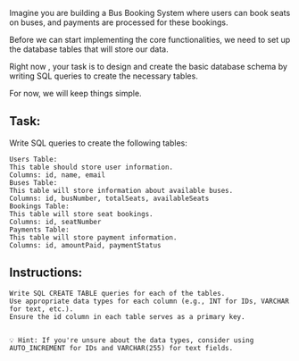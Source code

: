 Imagine you are building a Bus Booking System where users can book seats on buses, and payments are processed for these bookings.

Before we can start implementing the core functionalities, we need to set up the database tables that will store our data.

Right now , your task is to design and create the basic database schema by writing SQL queries to create the necessary tables.

For now, we will keep things simple.

## Task:
Write SQL queries to create the following tables:

    Users Table:
    This table should store user information.
    Columns: id, name, email
    Buses Table:
    This table will store information about available buses.
    Columns: id, busNumber, totalSeats, availableSeats
    Bookings Table:
    This table will store seat bookings.
    Columns: id, seatNumber
    Payments Table:
    This table will store payment information.
    Columns: id, amountPaid, paymentStatus

## Instructions:

    Write SQL CREATE TABLE queries for each of the tables.
    Use appropriate data types for each column (e.g., INT for IDs, VARCHAR for text, etc.).
    Ensure the id column in each table serves as a primary key.


    💡 Hint: If you're unsure about the data types, consider using AUTO_INCREMENT for IDs and VARCHAR(255) for text fields.
